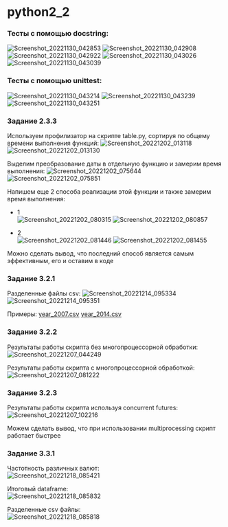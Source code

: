 # python2_2

### Тесты с помощью docstring:
![Screenshot_20221130_042853](https://user-images.githubusercontent.com/51710201/204785008-02b672a3-7e9b-4170-abc5-39c299e875b3.png)
![Screenshot_20221130_042908](https://user-images.githubusercontent.com/51710201/204785015-ea99fe04-1da3-4350-b278-94fc58274c16.png)
![Screenshot_20221130_042922](https://user-images.githubusercontent.com/51710201/204785028-b51bc20a-823b-4a3e-97d4-6e6eec209064.png)
![Screenshot_20221130_043026](https://user-images.githubusercontent.com/51710201/204785040-131a8c1f-8baa-48c4-bfaa-f0ca92c36b0c.png)
![Screenshot_20221130_043039](https://user-images.githubusercontent.com/51710201/204785048-4fa2fd70-8c44-4541-bafc-c4711f5c3bf7.png)

### Тесты с помощью unittest:
![Screenshot_20221130_043214](https://user-images.githubusercontent.com/51710201/204785462-f2653ce6-56a7-4c46-8e89-352f4661ff83.png)
![Screenshot_20221130_043239](https://user-images.githubusercontent.com/51710201/204785470-34b85425-1d3d-489b-b791-aaa8478b6764.png)
![Screenshot_20221130_043251](https://user-images.githubusercontent.com/51710201/204785481-91cedb1e-bd56-4a81-9ead-8dfa2caedc24.png)


### Задание 2.3.3

Используем профилизатор на скрипте table.py, сортируя по общему времени выполнения функций:
![Screenshot_20221202_013118](https://user-images.githubusercontent.com/51710201/205325739-8709b4a1-fbc5-47a1-b4b9-3e5d4c783991.png)
![Screenshot_20221202_013130](https://user-images.githubusercontent.com/51710201/205325759-c1abaa13-ef4b-4248-8e65-b8b653b829ec.png)


Выделим преобразование даты в отдельную функцию и замерим время выполнения:
![Screenshot_20221202_075644](https://user-images.githubusercontent.com/51710201/205325814-f2c9a887-3dc5-4dd3-9857-0b41c34d449d.png)
![Screenshot_20221202_075851](https://user-images.githubusercontent.com/51710201/205325836-f407418a-e6ac-4b57-9484-ab41212f01a6.png)


Напишем еще 2 способа реализации этой функции и также замерим время выполнения:
- 1  
![Screenshot_20221202_080315](https://user-images.githubusercontent.com/51710201/205325878-2fc70ff5-f492-4d66-b3b0-b8e8d27ecaa6.png)
![Screenshot_20221202_080857](https://user-images.githubusercontent.com/51710201/205325885-52d63632-b652-4a15-b8e9-a7bc6c5407ca.png)

- 2   
![Screenshot_20221202_081446](https://user-images.githubusercontent.com/51710201/205325927-9dc49efe-a247-494a-80b7-09acc7ea94aa.png)
![Screenshot_20221202_081455](https://user-images.githubusercontent.com/51710201/205325951-3054d307-9678-4855-9ad6-790b185dba9d.png)

Можно сделать вывод, что последний способ является самым эффективным, его и оставим в коде

### Задание 3.2.1

Разделенные файлы csv:
![Screenshot_20221214_095334](https://user-images.githubusercontent.com/51710201/207509041-9f0d51a7-d588-4226-b884-3a30fdb61039.png)
![Screenshot_20221214_095351](https://user-images.githubusercontent.com/51710201/207509045-9f18aefd-2f09-4792-8ee3-689f5342962c.png)

Примеры:
[year_2007.csv](https://github.com/jurmaev/python2_2/files/10224387/year_2007.csv)
[year_2014.csv](https://github.com/jurmaev/python2_2/files/10224390/year_2014.csv)


### Задание 3.2.2

Результаты работы скрипта без многопроцессорной обработки:  
![Screenshot_20221207_044249](https://user-images.githubusercontent.com/51710201/206217220-a2a36138-f189-4185-be5f-220ce85b9d84.png)

Результаты работы скрипта с многопроцессорной обработкой:
![Screenshot_20221207_081222](https://user-images.githubusercontent.com/51710201/206217252-b25f8f70-588d-4c0d-a011-42e9645cc82c.png)


### Задание 3.2.3

Результаты работы скрипта используя concurrent futures: 
![Screenshot_20221207_102216](https://user-images.githubusercontent.com/51710201/206247933-fbf3ca93-bc35-4e39-a930-efc5d569df31.png)

Можем сделать вывод, что при использовании multiprocessing скрипт работает быстрее


### Задание 3.3.1

Частотность различных валют:  
![Screenshot_20221218_085421](https://user-images.githubusercontent.com/51710201/208307708-f57ec61a-2067-480a-bd87-68d841616ddf.png)

Итоговый dataframe:  
![Screenshot_20221218_085832](https://user-images.githubusercontent.com/51710201/208307712-55c95da8-4115-497e-9865-dc8a5e742db4.png)

Разделенные csv файлы:  
![Screenshot_20221218_085818](https://user-images.githubusercontent.com/51710201/208307715-aba1f1bd-3830-4e60-a23b-82ead97ae6a9.png)
